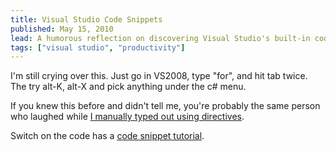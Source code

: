 ```yaml
---
title: Visual Studio Code Snippets
published: May 15, 2010
lead: A humorous reflection on discovering Visual Studio's built-in code snippets feature, highlighting its time-saving benefits for developers.
tags: ["visual studio", "productivity"]
---
```


I'm still crying over this. Just go in VS2008, type "for", and hit tab twice. The try alt-K, alt-X and pick anything under the c# menu.

If you knew this before and didn't tell me, you're probably the same person who laughed while [I manually typed out using directives][using directives].

Switch on the code has a [code snippet tutorial][tutorial].

[using directives]:/blog/quickly-creating-using-namespace-directives
[tutorial]:https://www.switchonthecode.com/tutorials/csharp-tutorial-visual-studio-code-snippets

